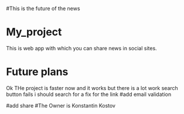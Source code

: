 #This is the future of the  news
# My_project
This is web app with which you can share news in social sites.
# Future plans
Ok THe project is faster now and it works but there is a lot work 
search button fails
i should search for a fix for the link 
#add email validation

#add share 
#The Owner is Konstantin Kostov
